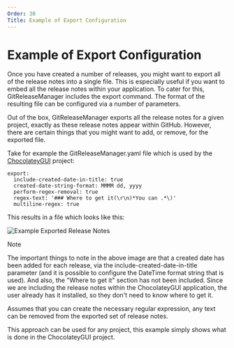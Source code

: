 ```yaml
---
Order: 30
Title: Example of Export Configuration
---
```


# Example of Export Configuration

Once you have created a number of releases, you might want to export all of the release notes into a single file.  This is especially useful if you want to embed all the release notes within your application.  To cater for this, GitReleaseManager includes the export command.  The format of the resulting file can be configured via a number of parameters.

Out of the box, GitReleaseManager exports all the release notes for a given project, exactly as these release notes appear within GitHub.  However, there are certain things that you might want to add, or remove, for the exported file.

Take for example the GitReleaseManager.yaml file which is used by the [ChocolateyGUI](https://github.com/chocolatey/ChocolateyGUI) project:

```
export:
  include-created-date-in-title: true
  created-date-string-format: MMMM dd, yyyy
  perform-regex-removal: true
  regex-text: '### Where to get it(\r\n)*You can .*\)'
  multiline-regex: true
```

This results in a file which looks like this:

![Example Exported Release Notes](https://raw.githubusercontent.com/GitTools/GitReleaseManager/develop/docs/images/example-export.png)

<div class="admonition note">
    <p class="first admonition-title">Note</p>
    <p class="last">
        The important things to note in the above image are that a created date has been added for each release, via the include-created-date-in-title parameter (and it is possible to configure the DateTime format string that is used).  And also, the "Where to get it" section has not been included.  Since we are including the release notes within the ChocolateyGUI application, the user already has it installed, so they don't need to know where to get it.

Assumes that you can create the necessary regular expression, any text can be removed from the exported set of release notes.

This approach can be used for any project, this example simply shows what is done in the ChocolateyGUI project.
    </p>
</div>